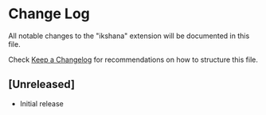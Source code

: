 # Change Log

All notable changes to the "ikshana" extension will be documented in this file.

Check [Keep a Changelog](http://keepachangelog.com/) for recommendations on how to structure this file.

## [Unreleased]

- Initial release

